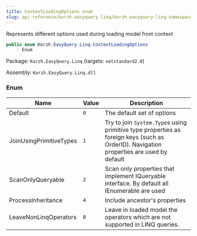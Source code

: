 ```yaml
---
title: ContextLoadingOptions enum
slug: api-reference/korzh-easyquery-linq/korzh-easyquery-linq-namespace/contextloadingoptions-enum
---
```



Represents different options used during loading model from context
```csharp
public enum Korzh.EasyQuery.Linq.ContextLoadingOptions
    : Enum

```
Package: `Korzh.EasyQuery.Linq` (targets: `netstandard2.0`)

Assembly: `Korzh.EasyQuery.Linq.dll`

### Enum

| Name | Value | Description | 
| --- | --- | --- | 
| Default | `0` | The default set of options | 
| JoinUsingPrimitiveTypes | `1` | Try to join `System.Type`s using primitive type properties as foreign keys (such as OrderID). Navigation properties are used by default | 
| ScanOnlyQueryable | `2` | Scan only properties that implement IQueryable interface. By default all IEnumerable are used | 
| ProcessInheritance | `4` | Include ancestor's properties | 
| LeaveNonLinqOperators | `8` | Leave in loaded model the operators which are not supported in LINQ queries. |